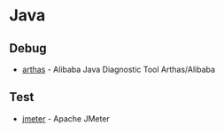 # Java


## Debug

- [arthas](https://github.com/alibaba/arthas) - Alibaba Java Diagnostic Tool Arthas/Alibaba

## Test

- [jmeter](https://github.com/apache/jmeter) - Apache JMeter
